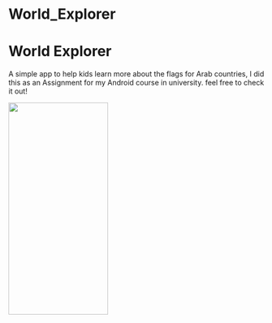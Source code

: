 # World_Explorer
<h1> World Explorer </h1>
A simple app to help kids learn more about the flags for Arab countries, I did this as an Assignment for my Android course in university. 
feel free to check it out!

<p float="center">
  <img src="https://github.com/dana-akesh/World_Explorer/assets/86303193/ac1e7f51-3fab-4ae9-a476-ecdd423602b9"  width="196.375" height="416.5">
</p>
